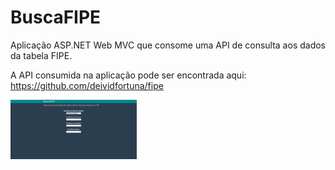 # BuscaFIPE
Aplicação ASP.NET Web MVC que consome uma API de consulta aos dados da tabela FIPE.


A API consumida na aplicação pode ser encontrada aqui: https://github.com/deividfortuna/fipe


<img src="gif/gif.gif" width="40%">
